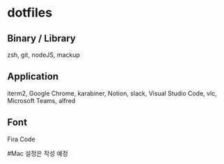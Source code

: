 # dotfiles

## Binary / Library
zsh, git, nodeJS, mackup

## Application
iterm2, Google Chrome, karabiner, Notion, slack, Visual Studio Code, vlc, Microsoft Teams, alfred

## Font
Fira Code  

#Mac 설정은 작성 예정
